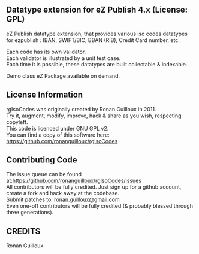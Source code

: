 Datatype extension for eZ Publish 4.x (License: GPL)
----------------------------------------------------

eZ Publish datatype extension, that provides various iso codes datatypes for ezpublish : IBAN, SWIFT/BIC, BBAN (RIB), Credit Card number, etc.

Each code has its own validator.   
Each validator is illustrated by a unit test case.  
Each time it is possible, these datatypes are built collectable & indexable.

Demo class eZ Package available on demand.


License Information
-------------------

rgIsoCodes was originally created by Ronan Guilloux in 2011.  
Try it, augment, modify, improve, hack & share as you wish, respecting copyleft.  
This code is licenced under GNU GPL v2.  
You can find a copy of this software here: https://github.com/ronanguilloux/rgIsoCodes


Contributing Code
-----------------

The issue queue can be found at:https://github.com/ronanguilloux/rgIsoCodes/issues  
All contributors will be fully credited. Just sign up for a github account, create a fork and hack away at the codebase.  
Submit patches to: ronan.guilloux@gmail.com  
Even one-off contributors will be fully credited (& probably blessed through three generations).

CREDITS
-------

Ronan Guilloux

